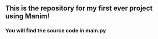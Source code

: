 ## This is the repository for my first ever project using Manim!
### You will find the source code in main.py
